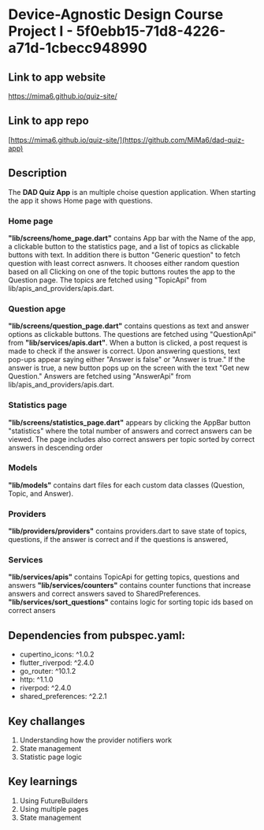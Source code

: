 # Device-Agnostic Design Course Project I - 5f0ebb15-71d8-4226-a71d-1cbecc948990
## Link to app website
https://mima6.github.io/quiz-site/

## Link to app repo
[https://mima6.github.io/quiz-site/](https://github.com/MiMa6/dad-quiz-app)

## Description
The **DAD Quiz App** is an multiple choise question application. When starting the app it shows Home page with questions.

### Home page
**"lib/screens/home_page.dart"** contains App bar with the Name of the app, a clickable button to the statistics page, and a list of topics as clickable buttons with text. In addition there is button "Generic question" to fetch question with least correct asnwers. It chooses either random question based on all Clicking on one of the topic buttons routes the app to the Question page. The topics are fetched using "TopicApi" from lib/apis_and_providers/apis.dart.

### Question apge
**"lib/screens/question_page.dart"** contains questions as text and answer options as clickable buttons. The questions are fetched using "QuestionApi" from **"lib/services/apis.dart"**. When a button is clicked, a post request is made to check if the answer is correct. Upon answering questions, text pop-ups appear saying either "Answer is false" or "Answer is true." If the answer is true, a new button pops up on the screen with the text "Get new Question." Answers are fetched using "AnswerApi" from lib/apis_and_providers/apis.dart.

### Statistics page
**"lib/screens/statistics_page.dart"** appears by clicking the AppBar button "statistics" where the total number of answers and correct answers can be viewed. The page includes also correct answers per topic sorted by correct answers in descending order 

### Models
**"lib/models"** contains dart files for each custom data classes (Question, Topic, and Answer).

### Providers
**"lib/providers/providers"** contains providers.dart to save state of topics, questions, if the answer is correct and if the questions is answered, 

### Services
**"lib/services/apis"** contains TopicApi for getting topics, questions and answers
**"lib/services/counters"**  contains counter functions that increase answers and correct answers saved to SharedPreferences.
**"lib/services/sort_questions"**  contains logic for sorting topic ids based on correct ansers


## Dependencies from pubspec.yaml:
* cupertino_icons: ^1.0.2
* flutter_riverpod: ^2.4.0
* go_router: ^10.1.2
* http: ^1.1.0
* riverpod: ^2.4.0
* shared_preferences: ^2.2.1


## Key challanges
1. Understanding how the provider notifiers work
2. State management
3. Statistic page logic

## Key learnings
1. Using FutureBuilders
2. Using multiple pages
3. State management
